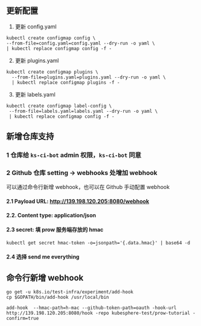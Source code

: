 ## 更新配置

1. 更新 config.yaml
```
kubectl create configmap config \
--from-file=config.yaml=config.yaml --dry-run -o yaml \
| kubectl replace configmap config -f -
```

2. 更新 plugins.yaml
```
kubectl create configmap plugins \
  --from-file=plugins.yaml=plugins.yaml --dry-run -o yaml \
  | kubectl replace configmap plugins -f -
```

3. 更新 labels.yaml
```
kubectl create configmap label-config \
 --from-file=labels.yaml=labels.yaml --dry-run -o yaml \
 | kubectl replace configmap config -f -
```

## 新增仓库支持

### 1 仓库给 `ks-ci-bot` admin 权限，`ks-ci-bot` 同意

### 2 Github 仓库 setting -> webhooks 处增加 webhook
可以通过命令行新增 webhook，也可以在 Github 手动配置 webhook

#### 2.1 Payload URL: http://139.198.120.205:8080/webhook

#### 2.2. Content type: application/json

#### 2.3 secret: 填 prow 服务端存放的 hmac
```
kubectl get secret hmac-token -o=jsonpath='{.data.hmac}' | base64 -d
```

#### 2.4 选择 send me everything

## 命令行新增 webhook
```
go get -u k8s.io/test-infra/experiment/add-hook
cp $GOPATH/bin/add-hook /usr/local/bin
```

```
add-hook  --hmac-path=h-mac --github-token-path=oauth -hook-url http://139.198.120.205:8080/hook -repo kubesphere-test/prow-tutorial -confirm=true
```